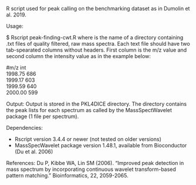 R script used for peak calling on the benchmarking dataset as in Dumolin et al. 2019.

Usage:

$ Rscript peak-finding-cwt.R <FullMS>
where <FullMS> is the name of a directory containing .txt files of quality filtered, raw mass spectra. 
Each text file should have two tab-spearated columns without headers. 
First column is the m/z value and second column the intensity value as in the example below:

#m/z  int  
1998.75 686  
1999.17 603  
1999.59 640  
2000.00 599  

Output:
Output is stored in the PKL4DICE directory. The directory contains the peak lists for each spectrum as called by the MassSpectWavelet package
(1 file per spectrum).

Dependencies:
- Rscript version 3.4.4 or newer (not tested on older versions)
- MassSpecWavelet package version 1.48.1, available from Bioconductor (Du et al. 2006)

References:
Du P, Kibbe WA, Lin SM (2006). “Improved peak detection in mass spectrum by incorporating continuous wavelet transform-based pattern matching.” Bioinformatics, 22, 2059-2065.
